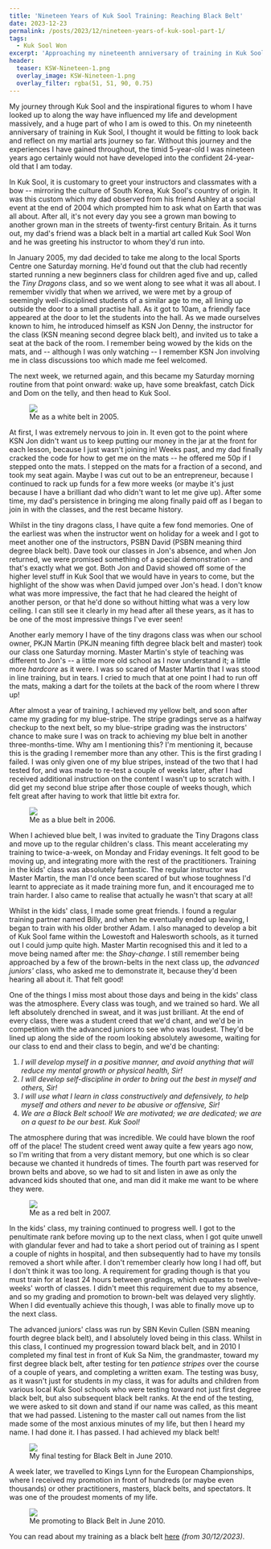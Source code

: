 ```yaml
---
title: 'Nineteen Years of Kuk Sool Training: Reaching Black Belt'
date: 2023-12-23
permalink: /posts/2023/12/nineteen-years-of-kuk-sool-part-1/
tags:
  - Kuk Sool Won
excerpt: 'Approaching my nineteenth anniversary of training in Kuk Sool, I thought it would be fitting to look back and reflect on my martial arts journey so far. This post talks about my first five years of training, up to Black Belt.'
header:
  teaser: KSW-Nineteen-1.png
  overlay_image: KSW-Nineteen-1.png
  overlay_filter: rgba(51, 51, 90, 0.75)
---
```

My journey through Kuk Sool and the inspirational figures to whom I have looked up to along the way have influenced my life and development massively, and a huge part of who I am is owed to this. On my nineteenth anniversary of training in Kuk Sool, I thought it would be fitting to look back and reflect on my martial arts journey so far. Without this journey and the experiences I have gained throughout, the timid 5-year-old I was nineteen years ago certainly would not have developed into the confident 24-year-old that I am today.

In Kuk Sool, it is customary to greet your instructors and classmates with a bow -- mirroring the culture of South Korea, Kuk Sool's country of origin. It was this custom which my dad observed from his friend Ashley at a social event at the end of 2004 which prompted him to ask what on Earth that was all about. After all, it's not every day you see a grown man bowing to another grown man in the streets of twenty-first century Britain. As it turns out, my dad's friend was a black belt in a martial art called Kuk Sool Won and he was greeting his instructor to whom they'd run into.

In January 2005, my dad decided to take me along to the local Sports Centre one Saturday morning. He'd found out that the club had recently started running a new beginners class for children aged five and up, called the *Tiny Dragons* class, and so we went along to see what it was all about. I remember vividly that when we arrived, we were met by a group of seemingly well-disciplined students of a similar age to me, all lining up outside the door to a small practise hall. As it got to 10am, a friendly face appeared at the door to let the students into the hall. As we made ourselves known to him, he introduced himself as KSN Jon Denny, the instructor for the class (KSN meaning second degree black belt), and invited us to take a seat at the back of the room. I remember being wowed by the kids on the mats, and -- although I was only watching -- I remember KSN Jon involving me in class discussions too which made me feel welcomed.

The next week, we returned again, and this became my Saturday morning routine from that point onward: wake up, have some breakfast, catch Dick and Dom on the telly, and then head to Kuk Sool. 

<figure>
	<a href="/images/KSW-White-Belt.JPG"><img src="/images/KSW-White-Belt.JPG"></a>
	<figcaption>Me as a white belt in 2005.</figcaption>
</figure>

At first, I was extremely nervous to join in. It even got to the point where KSN Jon didn't want us to keep putting our money in the jar at the front for each lesson, because I just wasn't joining in! Weeks past, and my dad finally cracked the code for how to get me on the mats -- he offered me 50p if I stepped onto the mats. I stepped on the mats for a fraction of a second, and took my seat again. Maybe I was cut out to be an entrepreneur, because I continued to rack up funds for a few more weeks (or maybe it's just because I have a brilliant dad who didn't want to let me give up). After some time, my dad's persistence in bringing me along finally paid off as I began to join in with the classes, and the rest became history.

Whilst in the tiny dragons class, I have quite a few fond memories. One of the earliest was when the instructor went on holiday for a week and I got to meet another one of the instructors, PSBN David (PSBN meaning third degree black belt). Dave took our classes in Jon's absence, and when Jon returned, we were promised something of a special demonstration -- and that's exactly what we got. Both Jon and David showed off some of the higher level stuff in Kuk Sool that we would have in years to come, but the highlight of the show was when David jumped over Jon's head. I don't know what was more impressive, the fact that he had cleared the height of another person, or that he'd done so without hitting what was a very low ceiling. I can still see it clearly in my head after all these years, as it has to be one of the most impressive things I've ever seen!

Another early memory I have of the tiny dragons class was when our school owner, PKJN Martin (PKJN meaning fifth degree black belt and master) took our class one Saturday morning. Master Martin's style of teaching was different to Jon's -- a little more old school as I now understand it; a little more *hardcore* as it were. I was so scared of Master Martin that I was stood in line training, but in tears. I cried to much that at one point I had to run off the mats, making a dart for the toilets at the back of the room where I threw up!

After almost a year of training, I achieved my yellow belt, and soon after came my grading for my blue-stripe. The stripe gradings serve as a halfway checkup to the next belt, so my blue-stripe grading was the instructors' chance to make sure I was on track to achieving my blue belt in another three-months-time. Why am I mentioning this? I'm mentioning it, because this is the grading I remember more than any other. This is the first grading I failed. I was only given one of my blue stripes, instead of the two that I had tested for, and was made to re-test a couple of weeks later, after I had received additional instruction on the content I wasn't up to scratch with. I did get my second blue stripe after those couple of weeks though, which felt great after having to work that little bit extra for.

<figure>
	<a href="/images/KSW-Blue-Belt.jpg"><img src="/images/KSW-Blue-Belt.jpg"></a>
	<figcaption>Me as a blue belt in 2006.</figcaption>
</figure>

When I achieved blue belt, I was invited to graduate the Tiny Dragons class and move up to the regular children's class. This meant accelerating my training to twice-a-week, on Monday and Friday evenings. It felt good to be moving up, and integrating more with the rest of the practitioners. Training in the kids' class was absolutely fantastic. The regular instructor was Master Martin, the man I'd once been scared of but whose toughness I'd learnt to appreciate as it made training more fun, and it encouraged me to train harder. I also came to realise that actually he wasn't that scary at all!

Whilst in the kids' class, I made some great friends. I found a regular training partner named Billy, and when he eventually ended up leaving, I began to train with his older brother Adam. I also managed to develop a bit of Kuk Sool fame within the Lowestoft and Halesworth schools, as it turned out I could jump quite high. Master Martin recognised this and it led to a move being named after me: the *Shay-change*. I still remember being approached by a few of the brown-belts in the next class up, the *advanced juniors'* class, who asked me to demonstrate it, because they'd been hearing all about it. That felt good!

One of the things I miss most about those days and being in the kids' class was the atmosphere. Every class was tough, and we trained so hard. We all left absolutely drenched in sweat, and it was just brilliant. At the end of every class, there was a student creed that we'd chant, and we'd be in competition with the advanced juniors to see who was loudest. They'd be lined up along the side of the room looking absolutely awesome, waiting for our class to end and their class to begin, and we'd be chanting:

1. *I will develop myself in a positive manner, and avoid anything that will reduce my mental growth or physical health, Sir!*
2. *I will develop self-discipline in order to bring out the best in myself and others, Sir!*
3. *I will use what I learn in class constructively and defensively, to help myself and others and never to be abusive or offensive, Sir!*
4. *We are a Black Belt school! We are motivated; we are dedicated; we are on a quest to be our best. Kuk Sool!*

The atmosphere during that was incredible. We could have blown the roof off of the place! The student creed went away quite a few years ago now, so I'm writing that from a very distant memory, but one which is so clear because we chanted it hundreds of times. The fourth part was reserved for brown belts and above, so we had to sit and listen in awe as only the advanced kids shouted that one, and man did it make me want to be where they were.

<figure>
	<a href="/images/KSW-Red-Belt.jpg"><img src="/images/KSW-Red-Belt.jpg"></a>
	<figcaption>Me as a red belt in 2007.</figcaption>
</figure>

In the kids' class, my training continued to progress well. I got to the penultimate rank before moving up to the next class, when I got quite unwell with glandular fever and had to take a short period out of training as I spent a couple of nights in hospital, and then subsequently had to have my tonsils removed a short while after. I don't remember clearly how long I had off, but I don't think it was too long. A requirement for grading though is that you must train for at least 24 hours between gradings, which equates to twelve-weeks' worth of classes. I didn't meet this requirement due to my absence, and so my grading and promotion to brown-belt was delayed very slightly. When I did eventually achieve this though, I was able to finally move up to the next class.

The advanced juniors' class was run by SBN Kevin Cullen (SBN meaning fourth degree black belt), and I absolutely loved being in this class. Whilst in this class, I continued my progression toward black belt, and in 2010 I completed my final test in front of Kuk Sa Nim, the grandmaster, toward my first degree black belt, after testing for ten *patience stripes* over the course of a couple of years, and completing a written exam. The testing was busy, as it wasn't just for students in my class, it was for adults and children from various local Kuk Sool schools who were testing toward not just first degree black belt, but also subsequent black belt ranks. At the end of the testing, we were asked to sit down and stand if our name was called, as this meant that we had passed. Listening to the master call out names from the list made some of the most anxious minutes of my life, but then I heard my name. I had done it. I has passed. I had achieved my black belt!

<figure>
	<a href="/images/KSW-Black-Belt-Grading.jpg"><img src="/images/KSW-Black-Belt-Grading.jpg"></a>
	<figcaption>My final testing for Black Belt in June 2010.</figcaption>
</figure>

A week later, we travelled to Kings Lynn for the European Championships, where I received my promotion in front of hundreds (or maybe even thousands) or other practitioners, masters, black belts, and spectators. It was one of the proudest moments of my life. 

<figure>
	<a href="/images/KSW-Black-Belt.JPG"><img src="/images/KSW-Black-Belt.JPG"></a>
	<figcaption>Me promoting to Black Belt in June 2010.</figcaption>
</figure>

You can read about my training as a black belt [here](/posts/2023/12/nineteen-years-of-kuk-sool-part-2/) *(from 30/12/2023)*.